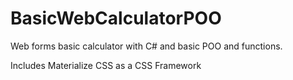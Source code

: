 # BasicWebCalculatorPOO
Web forms basic calculator with C# and basic POO and functions.

Includes Materialize CSS as a CSS Framework
